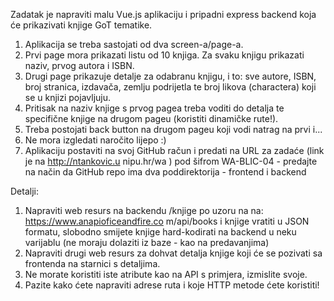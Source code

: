 Zadatak je napraviti malu Vue.js aplikaciju i pripadni express backend koja će prikazivati knjige GoT
tematike.

1. Aplikacija se treba sastojati od dva screen-a/page-a.
2. Prvi page mora prikazati listu od 10 knjiga. Za svaku knjigu prikazati naziv, prvog autora i ISBN.
3. Drugi page prikazuje detalje za odabranu knjigu, i to: sve autore, ISBN, broj stranica, izdavača,
zemlju podrijetla te broj likova (charactera) koji se u knjizi pojavljuju.
4. Pritisak na naziv knjige s prvog pagea treba voditi do detalja te specifične knjige na drugom
pageu (koristiti dinamičke rute!).
5. Treba postojati back button na drugom pageu koji vodi natrag na prvi i...
6. Ne mora izgledati naročito lijepo :)
7. Aplikaciju postaviti na svoj GitHub račun i predati na URL za zadaće (link je na http://ntankovic.u
nipu.hr/wa ) pod šifrom WA-BLIC-04 - predajte na način da GitHub repo ima dva poddirektorija - frontend i backend

Detalji:
1. Napraviti web resurs na backendu /knjige po uzoru na na: https://www.anapioficeandfire.co
m/api/books i knjige vratiti u JSON formatu, slobodno smijete knjige hard-kodirati na backend
u neku varijablu (ne moraju dolaziti iz baze - kao na predavanjima)
2. Napraviti drugi web resurs za dohvat detalja knjige koji će se pozivati sa frontenda na starnici s
detaljima.
3. Ne morate koristiti iste atribute kao na API s primjera, izmislite svoje.
4. Pazite kako ćete napraviti adrese ruta i koje HTTP metode ćete koristiti!